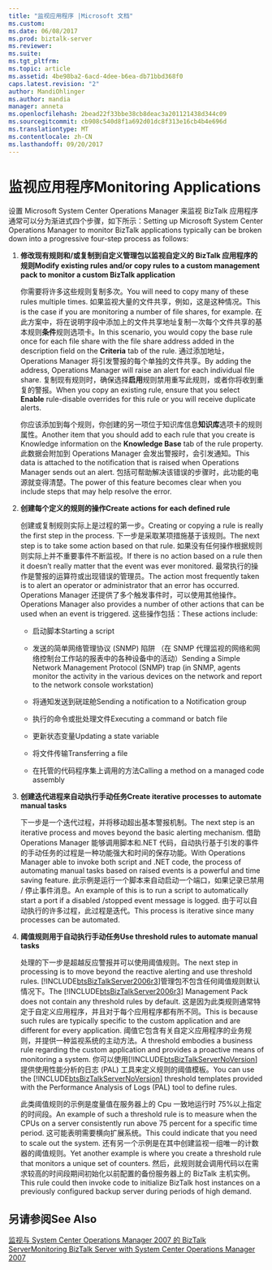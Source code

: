 ```yaml
---
title: "监视应用程序 |Microsoft 文档"
ms.custom: 
ms.date: 06/08/2017
ms.prod: biztalk-server
ms.reviewer: 
ms.suite: 
ms.tgt_pltfrm: 
ms.topic: article
ms.assetid: 4be98ba2-6acd-4dee-b6ea-db71bbd368f0
caps.latest.revision: "2"
author: MandiOhlinger
ms.author: mandia
manager: anneta
ms.openlocfilehash: 2bead22f33bbe38cb8deac3a201121438d344c09
ms.sourcegitcommit: cb908c540d8f1a692d01dc8f313e16cb4b4e696d
ms.translationtype: MT
ms.contentlocale: zh-CN
ms.lasthandoff: 09/20/2017
---
```

# <a name="monitoring-applications"></a><span data-ttu-id="83342-102">监视应用程序</span><span class="sxs-lookup"><span data-stu-id="83342-102">Monitoring Applications</span></span>
<span data-ttu-id="83342-103">设置 Microsoft System Center Operations Manager 来监视 BizTalk 应用程序通常可以分为渐进式四个步骤，如下所示：</span><span class="sxs-lookup"><span data-stu-id="83342-103">Setting up Microsoft System Center Operations Manager to monitor BizTalk applications typically can be broken down into a progressive four-step process as follows:</span></span>  
  
1.  <span data-ttu-id="83342-104">**修改现有规则和/或复制到自定义管理包以监视自定义的 BizTalk 应用程序的规则**</span><span class="sxs-lookup"><span data-stu-id="83342-104">**Modify existing rules and/or copy rules to a custom management pack to monitor a custom BizTalk application**</span></span>  
  
     <span data-ttu-id="83342-105">你需要将许多这些规则复制多次。</span><span class="sxs-lookup"><span data-stu-id="83342-105">You will need to copy many of these rules multiple times.</span></span> <span data-ttu-id="83342-106">如果监视大量的文件共享，例如，这是这种情况。</span><span class="sxs-lookup"><span data-stu-id="83342-106">This is the case if you are monitoring a number of file shares, for example.</span></span> <span data-ttu-id="83342-107">在此方案中，将在说明字段中添加上的文件共享地址复制一次每个文件共享的基本规则**条件**规则选项卡。</span><span class="sxs-lookup"><span data-stu-id="83342-107">In this scenario, you would copy the base rule once for each file share with the file share address added in the description field on the **Criteria** tab of the rule.</span></span> <span data-ttu-id="83342-108">通过添加地址，Operations Manager 将引发警报的每个单独的文件共享。</span><span class="sxs-lookup"><span data-stu-id="83342-108">By adding the address, Operations Manager will raise an alert for each individual file share.</span></span> <span data-ttu-id="83342-109">复制现有规则时，确保选择**启用**规则禁用重写此规则，或者你将收到重复的警报。</span><span class="sxs-lookup"><span data-stu-id="83342-109">When you copy an existing rule, ensure that you select **Enable** rule-disable overrides for this rule or you will receive duplicate alerts.</span></span>  
  
     <span data-ttu-id="83342-110">你应该添加到每个规则，你创建的另一项位于知识库信息**知识库**选项卡的规则属性。</span><span class="sxs-lookup"><span data-stu-id="83342-110">Another item that you should add to each rule that you create is Knowledge information on the **Knowledge Base** tab of the rule property.</span></span> <span data-ttu-id="83342-111">此数据会附加到 Operations Manager 会发出警报时，会引发通知。</span><span class="sxs-lookup"><span data-stu-id="83342-111">This data is attached to the notification that is raised when Operations Manager sends out an alert.</span></span> <span data-ttu-id="83342-112">包括可帮助解决该错误的步骤时，此功能的电源就变得清楚。</span><span class="sxs-lookup"><span data-stu-id="83342-112">The power of this feature becomes clear when you include steps that may help resolve the error.</span></span>  
  
2.  <span data-ttu-id="83342-113">**创建每个定义的规则的操作**</span><span class="sxs-lookup"><span data-stu-id="83342-113">**Create actions for each defined rule**</span></span>  
  
     <span data-ttu-id="83342-114">创建或复制规则实际上是过程的第一步。</span><span class="sxs-lookup"><span data-stu-id="83342-114">Creating or copying a rule is really the first step in the process.</span></span> <span data-ttu-id="83342-115">下一步是采取某项措施基于该规则。</span><span class="sxs-lookup"><span data-stu-id="83342-115">The next step is to take some action based on that rule.</span></span> <span data-ttu-id="83342-116">如果没有任何操作根据规则则实际上并不重要事件不断监视。</span><span class="sxs-lookup"><span data-stu-id="83342-116">If there is no action based on a rule then it doesn’t really matter that the event was ever monitored.</span></span> <span data-ttu-id="83342-117">最常执行的操作是警报的运算符或出现错误的管理员。</span><span class="sxs-lookup"><span data-stu-id="83342-117">The action most frequently taken is to alert an operator or administrator that an error has occurred.</span></span> <span data-ttu-id="83342-118">Operations Manager 还提供了多个触发事件时，可以使用其他操作。</span><span class="sxs-lookup"><span data-stu-id="83342-118">Operations Manager also provides a number of other actions that can be used when an event is triggered.</span></span> <span data-ttu-id="83342-119">这些操作包括：</span><span class="sxs-lookup"><span data-stu-id="83342-119">These actions include:</span></span>  
  
    -   <span data-ttu-id="83342-120">启动脚本</span><span class="sxs-lookup"><span data-stu-id="83342-120">Starting a script</span></span>  
  
    -   <span data-ttu-id="83342-121">发送的简单网络管理协议 (SNMP) 陷阱 （在 SNMP 代理监视的网络和网络控制台工作站的报表中的各种设备中的活动）</span><span class="sxs-lookup"><span data-stu-id="83342-121">Sending a Simple Network Management Protocol (SNMP) trap (in SNMP, agents monitor the activity in the various devices on the network and report to the network console workstation)</span></span>  
  
    -   <span data-ttu-id="83342-122">将通知发送到硄竤舱</span><span class="sxs-lookup"><span data-stu-id="83342-122">Sending a notification to a Notification group</span></span>  
  
    -   <span data-ttu-id="83342-123">执行的命令或批处理文件</span><span class="sxs-lookup"><span data-stu-id="83342-123">Executing a command or batch file</span></span>  
  
    -   <span data-ttu-id="83342-124">更新状态变量</span><span class="sxs-lookup"><span data-stu-id="83342-124">Updating a state variable</span></span>  
  
    -   <span data-ttu-id="83342-125">将文件传输</span><span class="sxs-lookup"><span data-stu-id="83342-125">Transferring a file</span></span>  
  
    -   <span data-ttu-id="83342-126">在托管的代码程序集上调用的方法</span><span class="sxs-lookup"><span data-stu-id="83342-126">Calling a method on a managed code assembly</span></span>  
  
3.  <span data-ttu-id="83342-127">**创建迭代进程来自动执行手动任务**</span><span class="sxs-lookup"><span data-stu-id="83342-127">**Create iterative processes to automate manual tasks**</span></span>  
  
     <span data-ttu-id="83342-128">下一步是一个迭代过程，并将移动超出基本警报机制。</span><span class="sxs-lookup"><span data-stu-id="83342-128">The next step is an iterative process and moves beyond the basic alerting mechanism.</span></span> <span data-ttu-id="83342-129">借助 Operations Manager 能够调用脚本和.NET 代码，自动执行基于引发的事件的手动任务的过程是一种功能强大和时间的保存功能。</span><span class="sxs-lookup"><span data-stu-id="83342-129">With Operations Manager able to invoke both script and .NET code, the process of automating manual tasks based on raised events is a powerful and time saving feature.</span></span> <span data-ttu-id="83342-130">此示例是运行一个脚本来自动启动一个端口，如果记录已禁用 / 停止事件消息。</span><span class="sxs-lookup"><span data-stu-id="83342-130">An example of this is to run a script to automatically start a port if a disabled /stopped event message is logged.</span></span> <span data-ttu-id="83342-131">由于可以自动执行的许多过程，此过程是迭代。</span><span class="sxs-lookup"><span data-stu-id="83342-131">This process is iterative since many processes can be automated.</span></span>  
  
4.  <span data-ttu-id="83342-132">**阈值规则用于自动执行手动任务**</span><span class="sxs-lookup"><span data-stu-id="83342-132">**Use threshold rules to automate manual tasks**</span></span>  
  
     <span data-ttu-id="83342-133">处理的下一步是超越反应警报并可以使用阈值规则。</span><span class="sxs-lookup"><span data-stu-id="83342-133">The next step in processing is to move beyond the reactive alerting and use threshold rules.</span></span> <span data-ttu-id="83342-134">[!INCLUDE[btsBizTalkServer2006r3](../includes/btsbiztalkserver2006r3-md.md)]管理包不包含任何阈值规则默认情况下。</span><span class="sxs-lookup"><span data-stu-id="83342-134">The [!INCLUDE[btsBizTalkServer2006r3](../includes/btsbiztalkserver2006r3-md.md)] Management Pack does not contain any threshold rules by default.</span></span> <span data-ttu-id="83342-135">这是因为此类规则通常特定于自定义应用程序，并且对于每个应用程序都有所不同。</span><span class="sxs-lookup"><span data-stu-id="83342-135">This is because such rules are typically specific to the custom application and are different for every application.</span></span> <span data-ttu-id="83342-136">阈值它包含有关自定义应用程序的业务规则，并提供一种监视系统的主动方法。</span><span class="sxs-lookup"><span data-stu-id="83342-136">A threshold embodies a business rule regarding the custom application and provides a proactive means of monitoring a system.</span></span> <span data-ttu-id="83342-137">你可以使用[!INCLUDE[btsBizTalkServerNoVersion](../includes/btsbiztalkservernoversion-md.md)]提供使用性能分析的日志 (PAL) 工具来定义规则的阈值模板。</span><span class="sxs-lookup"><span data-stu-id="83342-137">You can use the [!INCLUDE[btsBizTalkServerNoVersion](../includes/btsbiztalkservernoversion-md.md)] threshold templates provided with the Performance Analysis of Logs (PAL) tool to define rules.</span></span>  
  
     <span data-ttu-id="83342-138">此类阈值规则的示例是度量值在服务器上的 Cpu 一致地运行时 75%以上指定的时间段。</span><span class="sxs-lookup"><span data-stu-id="83342-138">An example of such a threshold rule is to measure when the CPUs on a server consistently run above 75 percent for a specific time period.</span></span> <span data-ttu-id="83342-139">这可能表明需要横向扩展系统。</span><span class="sxs-lookup"><span data-stu-id="83342-139">This could indicate that you need to scale out the system.</span></span> <span data-ttu-id="83342-140">还有另一个示例是在其中创建监视一组唯一的计数器的阈值规则。</span><span class="sxs-lookup"><span data-stu-id="83342-140">Yet another example is where you create a threshold rule that monitors a unique set of counters.</span></span> <span data-ttu-id="83342-141">然后，此规则就会调用代码以在需求较高的时间段期间初始化以前配置的备份服务器上的 BizTalk 主机实例。</span><span class="sxs-lookup"><span data-stu-id="83342-141">This rule could then invoke code to initialize BizTalk host instances on a previously configured backup server during periods of high demand.</span></span>  
  
## <a name="see-also"></a><span data-ttu-id="83342-142">另请参阅</span><span class="sxs-lookup"><span data-stu-id="83342-142">See Also</span></span>  
 [<span data-ttu-id="83342-143">监视与 System Center Operations Manager 2007 的 BizTalk Server</span><span class="sxs-lookup"><span data-stu-id="83342-143">Monitoring BizTalk Server with System Center Operations Manager 2007</span></span>](../technical-guides/monitoring-biztalk-server-with-system-center-operations-manager-2007.md)